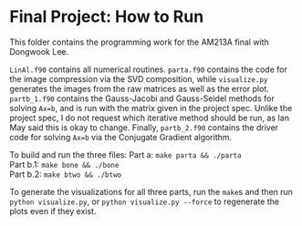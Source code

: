 # Final Project: How to Run

This folder contains the programming work for the AM213A final with Dongwook Lee. 

`LinAl.f90` contains all numerical routines. `parta.f90` contains the code for the image compression via the SVD composition, while `visualize.py` generates the images from the raw matrices as well as the error plot. `partb_1.f90` contains the Gauss-Jacobi and Gauss-Seidel methods for solving `Ax=b`, and is run with the matrix given in the project spec. Unlike the project spec, I do not request which iterative method should be run, as Ian May said this is okay to change. Finally, `partb_2.f90` contains the driver code for solving `Ax=b` via the Conjugate Gradient algorithm.

To build and run the three files:
Part a: `make parta && ./parta`  
Part b.1: `make bone && ./bone`  
Part b.2: `make btwo && ./btwo` 

To generate the visualizations for all three parts, run the `make`s and then run `python visualize.py`, or `python visualize.py --force` to regenerate the plots even if they exist.  
